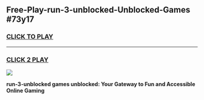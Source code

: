 
## Free-Play-run-3-unblocked-Unblocked-Games #73y17
<h3>
<a href="https://news.freeplayer.one?title=run-3-unblocked&ref=8M">CLICK TO PLAY</a></h3>
<hr>

<h3>
<a href="https://news.freeplayer.one?title=run-3-unblocked&ref=8M">CLICK 2 PLAY</a>
  
</h3>

<a href="https://news.freeplayer.one?title=run-3-unblocked&ref=8M"><img src="https://clearcache.store/games.png"></a>


**run-3-unblocked games unblocked: Your Gateway to Fun and Accessible Online Gaming**
